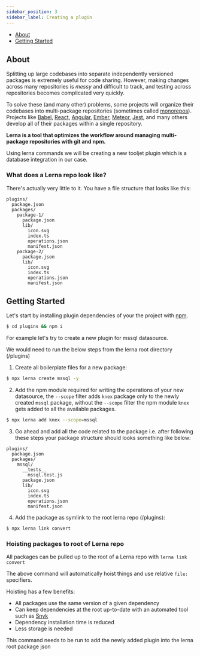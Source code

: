 ```yaml
---
sidebar_position: 3
sidebar_label: Creating a plugin
---
```


- [About](#about)
- [Getting Started](#getting-started)

## About

Splitting up large codebases into separate independently versioned packages
is extremely useful for code sharing. However, making changes across many
repositories is _messy_ and difficult to track, and testing across repositories
becomes complicated very quickly.

To solve these (and many other) problems, some projects will organize their
codebases into multi-package repositories (sometimes called [monorepos](https://github.com/babel/babel/blob/master/doc/design/monorepo.md)). Projects like [Babel](https://github.com/babel/babel/tree/master/packages), [React](https://github.com/facebook/react/tree/master/packages), [Angular](https://github.com/angular/angular/tree/master/modules),
[Ember](https://github.com/emberjs/ember.js/tree/master/packages), [Meteor](https://github.com/meteor/meteor/tree/devel/packages), [Jest](https://github.com/facebook/jest/tree/master/packages), and many others develop all of their packages within a
single repository.

**Lerna is a tool that optimizes the workflow around managing multi-package
repositories with git and npm.**

Using lerna commands we will be creating a new tooljet plugin which is a database integration in our case.

### What does a Lerna repo look like?

There's actually very little to it. You have a file structure that looks like this:

```
plugins/
  package.json
  packages/
    package-1/
      package.json
      lib/
        icon.svg
        index.ts
        operations.json
        manifest.json
    package-2/
      package.json
      lib/
        icon.svg
        index.ts
        operations.json
        manifest.json
```

## Getting Started
Let's start by installing plugin dependencies of your the project with [npm](https://www.npmjs.com/).

```sh
$ cd plugins && npm i
```

For example let's try to create a new plugin for mssql datasource. 

We would need to run the below steps from the lerna root directory (/plugins)

1. Create all boilerplate files for a new package:
```sh
$ npx lerna create mssql -y 
```

2. Add the npm module required for writing the operations of your new datasource, the `--scope` filter adds `knex` package only to the newly created `mssql` package, without the `--scope` filter the npm module `knex` gets added to all the available packages.
```sh
$ npx lerna add knex --scope=mssql
```

3. Go ahead and add all the code related to the package i.e. after following these steps your package structure should looks something like below: 

```
plugins/
  package.json
  packages/
    mssql/
      __tests__
        mssql.test.js
      package.json
      lib/
        icon.svg
        index.ts
        operations.json
        manifest.json
```

4. Add the package as symlink to the root lerna repo (/plugins):
```sh
$ npx lerna link convert
```


### Hoisting packages to root of Lerna repo

All packages can be pulled up to the root of a Lerna repo with `lerna link convert`

The above command will automatically hoist things and use relative `file:` specifiers.

Hoisting has a few benefits:

- All packages use the same version of a given dependency
- Can keep dependencies at the root up-to-date with an automated tool such as [Snyk](https://snyk.io/)
- Dependency installation time is reduced
- Less storage is needed

This command needs to be run to add the newly added plugin into the lerna root package json

